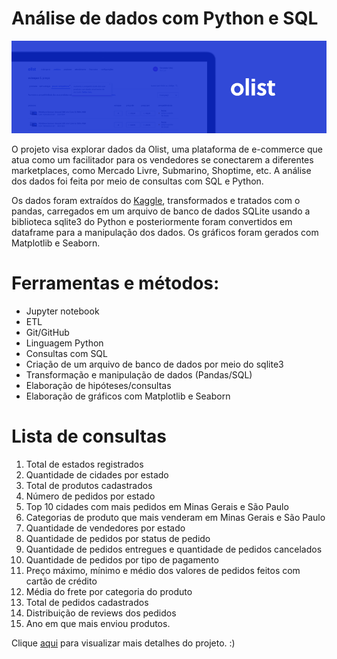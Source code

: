 # Análise de dados com Python e SQL


![img](img/olist2.png)

O projeto visa explorar dados da Olist, uma plataforma de e-commerce que atua como um facilitador para os vendedores se conectarem a diferentes marketplaces, como Mercado Livre, Submarino, Shoptime, etc. A análise dos dados foi feita por meio de consultas com SQL e Python.

Os dados foram extraídos do [Kaggle](https://www.kaggle.com/datasets/olistbr/brazilian-ecommerce), transformados e tratados com o pandas, carregados em um arquivo de banco de dados SQLite usando a biblioteca sqlite3 do Python e posteriormente foram convertidos em dataframe para a manipulação dos dados. Os gráficos foram gerados com Matplotlib e Seaborn. 


# Ferramentas e métodos:
- Jupyter notebook
- ETL
- Git/GitHub
- Linguagem Python
- Consultas com SQL
- Criação de um arquivo de banco de dados por meio do sqlite3
- Transformação  e manipulação de dados (Pandas/SQL)
- Elaboração de hipóteses/consultas
- Elaboração de gráficos com Matplotlib e Seaborn

# Lista de consultas

1. Total de estados registrados
2. Quantidade de cidades por estado
3. Total de produtos cadastrados
4. Número de pedidos por estado
5. Top 10 cidades com mais pedidos em Minas Gerais e São Paulo
6. Categorias de produto que mais venderam em Minas Gerais e São Paulo
7. Quantidade de vendedores por estado
8. Quantidade de pedidos por status de pedido
9. Quantidade de pedidos entregues e quantidade de pedidos cancelados
10. Quantidade de pedidos por tipo de pagamento
11. Preço máximo, mínimo e médio dos valores de pedidos feitos com cartão de crédito
12. Média do frete por categoria do produto
13. Total de pedidos cadastrados
14. Distribuição de reviews dos pedidos
15. Ano em que mais enviou produtos.

Clique [aqui](https://github.com/deborabmfreitas/projeto-sql/blob/main/projeto-sql.ipynb) para visualizar mais detalhes do projeto. :)
